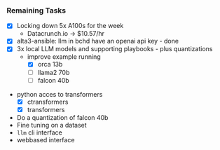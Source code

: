 ### Remaining Tasks 
- [x] Locking down 5x A100s for the week
  - Datacrunch.io -> $10.57/hr
- [x] alta3-ansible: llm in bchd have an openai api key - done
- [x] 3x local LLM models and supporting playbooks - plus quantizations
  - improve example running 
    - [x] orca 13b
    - [ ] llama2 70b
    - [ ] falcon 40b
- python acces to transformers 
  - [x] ctransformers
  - [x] transformers
- Do a quantization of falcon 40b
- Fine tuning on a dataset
- `llm` cli interface
- webbased interface
